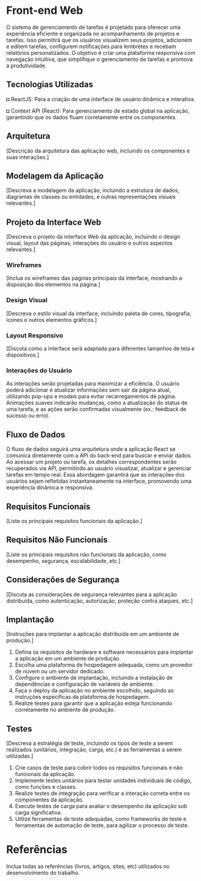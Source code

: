 # Front-end Web

O sistema de gerenciamento de tarefas é projetado para oferecer uma experiência eficiente e organizada no acompanhamento de projetos e tarefas. Isso permitirá que os usuários visualizem seus projetos, adicionem e editem tarefas, configurem notificações para lembretes e recebam relatórios personalizados. O objetivo é criar uma plataforma responsiva com navegação intuitiva, que simplifique o gerenciamento de tarefas e promova a produtividade.

## Tecnologias Utilizadas

◘ ReactJS: Para a criação de uma interface de usuário dinâmica e interativa.

◘ Context API (React): Para gerenciamento de estado global na aplicação, garantindo que os dados fluam corretamente entre os componentes.


## Arquitetura

[Descrição da arquitetura das aplicação web, incluindo os componentes e suas interações.]

## Modelagem da Aplicação
[Descreva a modelagem da aplicação, incluindo a estrutura de dados, diagramas de classes ou entidades, e outras representações visuais relevantes.]

## Projeto da Interface Web
[Descreva o projeto da interface Web da aplicação, incluindo o design visual, layout das páginas, interações do usuário e outros aspectos relevantes.]

### Wireframes
[Inclua os wireframes das páginas principais da interface, mostrando a disposição dos elementos na página.]

### Design Visual
[Descreva o estilo visual da interface, incluindo paleta de cores, tipografia, ícones e outros elementos gráficos.]

### Layout Responsivo
[Discuta como a interface será adaptada para diferentes tamanhos de tela e dispositivos.]

### Interações do Usuário

As interações serão projetadas para maximizar a eficiência. O usuário poderá adicionar e atualizar informações sem sair da página atual, utilizando pop-ups e modais para evitar recarregamentos de página. Animações suaves indicarão mudanças, como a atualização do status de uma tarefa, e as ações serão confirmadas visualmente (ex.: feedback de sucesso ou erro).

## Fluxo de Dados

O fluxo de dados seguirá uma arquitetura onde a aplicação React se comunica diretamente com a API do back-end para buscar e enviar dados. Ao acessar um projeto ou tarefa, os detalhes correspondentes serão recuperados via API, permitindo ao usuário visualizar, atualizar e gerenciar tarefas em tempo real. Essa abordagem garantirá que as interações dos usuários sejam refletidas instantaneamente na interface, promovendo uma experiência dinâmica e responsiva.

## Requisitos Funcionais

[Liste os principais requisitos funcionais da aplicação.]

## Requisitos Não Funcionais

[Liste os principais requisitos não funcionais da aplicação, como desempenho, segurança, escalabilidade, etc.]


## Considerações de Segurança

[Discuta as considerações de segurança relevantes para a aplicação distribuída, como autenticação, autorização, proteção contra ataques, etc.]

## Implantação

[Instruções para implantar a aplicação distribuída em um ambiente de produção.]

1. Defina os requisitos de hardware e software necessários para implantar a aplicação em um ambiente de produção.
2. Escolha uma plataforma de hospedagem adequada, como um provedor de nuvem ou um servidor dedicado.
3. Configure o ambiente de implantação, incluindo a instalação de dependências e configuração de variáveis de ambiente.
4. Faça o deploy da aplicação no ambiente escolhido, seguindo as instruções específicas da plataforma de hospedagem.
5. Realize testes para garantir que a aplicação esteja funcionando corretamente no ambiente de produção.

## Testes

[Descreva a estratégia de teste, incluindo os tipos de teste a serem realizados (unitários, integração, carga, etc.) e as ferramentas a serem utilizadas.]

1. Crie casos de teste para cobrir todos os requisitos funcionais e não funcionais da aplicação.
2. Implemente testes unitários para testar unidades individuais de código, como funções e classes.
3. Realize testes de integração para verificar a interação correta entre os componentes da aplicação.
4. Execute testes de carga para avaliar o desempenho da aplicação sob carga significativa.
5. Utilize ferramentas de teste adequadas, como frameworks de teste e ferramentas de automação de teste, para agilizar o processo de teste.

# Referências

Inclua todas as referências (livros, artigos, sites, etc) utilizados no desenvolvimento do trabalho.
